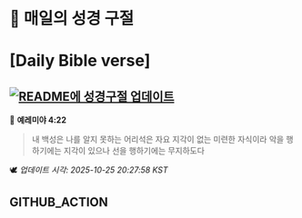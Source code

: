 # 🙏 매일의 성경 구절
# [Daily Bible verse]
## [![README에 성경구절 업데이트](https://github.com/DONGSUKA/first_test/actions/workflows/update-readme-bible.yml/badge.svg)](https://github.com/DONGSUKA/first_test/actions/workflows/update-readme-bible.yml)
<!-- START_BIBLE_VERSE -->
📖 **예레미야 4:22**
> 내 백성은 나를 알지 못하는 어리석은 자요 지각이 없는 미련한 자식이라 악을 행하기에는 지각이 있으나 선을 행하기에는 무지하도다

🕊️ _업데이트 시각: 2025-10-25 20:27:58 KST_
  <!-- END_BIBLE_VERSE -->
## GITHUB_ACTION

